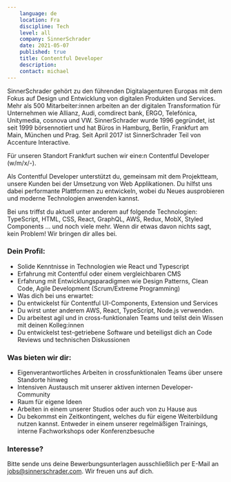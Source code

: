 ```yaml
---
    language: de
    location: Fra
    discipline: Tech
    level: all
    company: SinnerSchrader
    date: 2021-05-07
    published: true
    title: Contentful Developer
    description: 
    contact: michael
---
```


SinnerSchrader gehört zu den führenden Digitalagenturen Europas mit dem Fokus auf Design und Entwicklung von digitalen Produkten und Services. Mehr als 500 Mitarbeiter:innen arbeiten an der digitalen Transformation für Unternehmen wie Allianz, Audi, comdirect bank, ERGO, Telefónica, Unitymedia, cosnova und VW. SinnerSchrader wurde 1996 gegründet, ist seit 1999 börsennotiert und hat Büros in Hamburg, Berlin, Frankfurt am Main, München und Prag. Seit April 2017 ist SinnerSchrader Teil von Accenture Interactive.

Für unseren Standort Frankfurt suchen wir eine:n Contentful Developer (w/m/x/-).

Als Contentful Developer unterstützt du, gemeinsam mit dem Projektteam, unsere Kunden bei der Umsetzung von Web Applikationen. Du hilfst uns dabei performante Plattformen zu entwickeln, wobei du Neues ausprobieren und moderne Technologien anwenden kannst.

Bei uns triffst du aktuell unter anderem auf folgende Technologien: TypeScript, HTML, CSS, React, GraphQL, AWS, Redux, MobX, Styled Components … und noch viele mehr. Wenn dir etwas davon nichts sagt, kein Problem! Wir bringen dir alles bei.

### Dein Profil:

- Solide Kenntnisse in Technologien wie React und Typescript
- Erfahrung mit Contentful oder einem vergleichbaren CMS
- Erfahrung mit Entwicklungsparadigmen wie Design Patterns, Clean Code, Agile Development (Scrum/Extreme Programming)
- Was dich bei uns erwartet:
- Du entwickelst für Contentful UI-Components, Extension und Services
- Du wirst unter anderem AWS, React, TypeScript, Node.js verwenden.
- Du arbeitest agil und in cross-funktionalen Teams und teilst dein Wissen mit deinen Kolleg:innen
- Du entwickelst test-getriebene Software und beteiligst dich an Code Reviews und technischen Diskussionen

### Was bieten wir dir:

- Eigenverantwortliches Arbeiten in crossfunktionalen Teams über unsere Standorte hinweg
- Intensiven Austausch mit unserer aktiven internen Developer-Community
- Raum für eigene Ideen
- Arbeiten in einem unserer Studios oder auch von zu Hause aus
- Du bekommst ein Zeitkontingent, welches du für eigene Weiterbildung nutzen kannst. Entweder in einem unserer regelmäßigen Trainings, interne Fachworkshops oder Konferenzbesuche

### Interesse?

Bitte sende uns deine Bewerbungsunterlagen ausschließlich per E-Mail an jobs@sinnerschrader.com. Wir freuen uns auf dich. 

